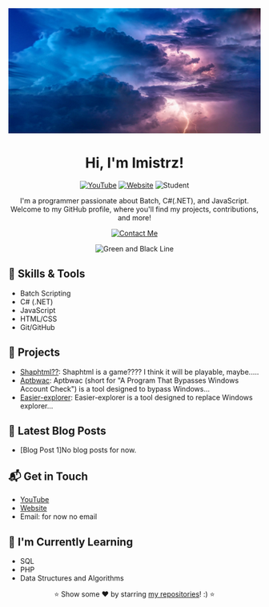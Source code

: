<div align="center">
  <img src="https://github.com/Imistrz21/Imistrz21/blob/main/thunderstorm-3625405_1280.jpg" alt="Background Image" width="100%" height="250px">
</div>

<h1 align="center">Hi, I'm Imistrz!</h1>
<p align="center">
  <a href="https://www.youtube.com/imistrz"><img src="https://img.shields.io/badge/YouTube-imistrz-red?style=flat-square&logo=youtube" alt="YouTube"></a>
  <a href="https://formater.space"><img src="https://img.shields.io/badge/Website-formater.space-blue?style=flat-square&logo=google-chrome" alt="Website"></a>
  <img src="https://img.shields.io/badge/Student-Poland-green?style=flat-square&logo=student" alt="Student">
</p>

<p align="center">
  I'm a programmer passionate about Batch, C#(.NET), and JavaScript. Welcome to my GitHub profile, where you'll find my projects, contributions, and more!
</p>

<p align="center">
  <a href="mailto:youremail@example.com"><img src="https://img.shields.io/badge/Contact-Me-green?style=for-the-badge&logo=gmail" alt="Contact Me"></a>
</p>

<p align="center">
  <img src="https://via.placeholder.com/600x10/00FF00/000000?text=+" alt="Green and Black Line">
</p>

## 💼 Skills & Tools
- Batch Scripting
- C# (.NET)
- JavaScript
- HTML/CSS
- Git/GitHub

## 🚀 Projects
- [Shaphtml??](https://github.com/Imistrz21/Shaphtml): Shaphtml is a game???? I think it will be playable, maybe.....
- [Aptbwac](https://github.com/Imistrz21/Aptbwac): Aptbwac (short for "A Program That Bypasses Windows Account Check") is a tool designed to bypass Windows...
- [Easier-explorer](https://github.com/Imistrz21/Easier-explorer): Easier-explorer is a tool designed to replace Windows explorer...

## 📝 Latest Blog Posts
- [Blog Post 1]No blog posts for now.

## 📬 Get in Touch
- [YouTube](http://www.youtube.com/@imistrz)
- [Website](https://formater.space)
- Email: for now no email

## 🌱 I'm Currently Learning
- SQL
- PHP
- Data Structures and Algorithms

<p align="center">⭐️ Show some ❤️ by starring <a href="https://github.com/Imistrz21">my repositories</a>! :) ⭐️</p>
